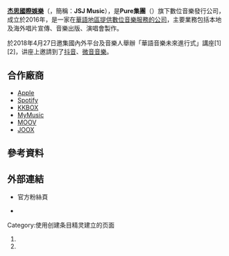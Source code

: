 **[杰思國際娛樂](http://jsjmusic.com)**（，簡稱：**JSJ Music**），是**Pure集團**（）旗下數位音樂發行公司，成立於2016年，是一家在[華語地區提供數位音樂服務的公司](https://zh.wikipedia.org/wiki/华语 "wikilink")，主要業務包括本地及海外唱片宣傳、音樂出版、演唱會製作。

於2018年4月27日邀集國內外平台及音樂人舉辦「華語音樂未來進行式」講座\[1\]\[2\]，讲座上邀請到了[抖音](https://zh.wikipedia.org/wiki/抖音 "wikilink")、[微音音樂](https://zh.wikipedia.org/wiki/微音音樂 "wikilink")。

## 合作廠商

  - [Apple](../Page/Apple_Music.md "wikilink")
  - [Spotify](../Page/Spotify.md "wikilink")
  - [KKBOX](../Page/KKBOX.md "wikilink")
  - [MyMusic](../Page/MyMusic.md "wikilink")
  - [MOOV](../Page/MOOV.md "wikilink")
  - [JOOX](../Page/Joox.md "wikilink")

## 參考資料

## 外部連結

  - 官方粉絲頁

  -
Category:使用创建条目精灵建立的页面

1.
2.